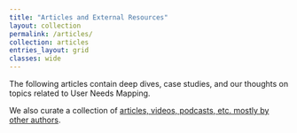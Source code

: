 ```yaml
---
title: "Articles and External Resources"
layout: collection
permalink: /articles/
collection: articles
entries_layout: grid
classes: wide
---
```


The following articles contain deep dives, case studies, and our thoughts on topics related to User Needs Mapping.

We also curate a collection of [articles, videos, podcasts, etc. mostly by other authors](/resources).
